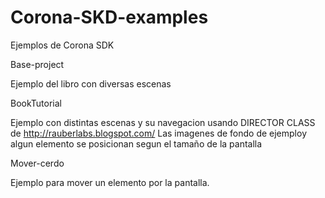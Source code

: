 Corona-SKD-examples
===================

Ejemplos de Corona SDK 

Base-project

Ejemplo del libro con diversas escenas


BookTutorial

Ejemplo con distintas escenas y su navegacion usando DIRECTOR CLASS de http://rauberlabs.blogspot.com/
Las imagenes de fondo de ejemploy algun elemento se posicionan segun el tamaño de la pantalla


Mover-cerdo

Ejemplo para mover un elemento por la pantalla.

